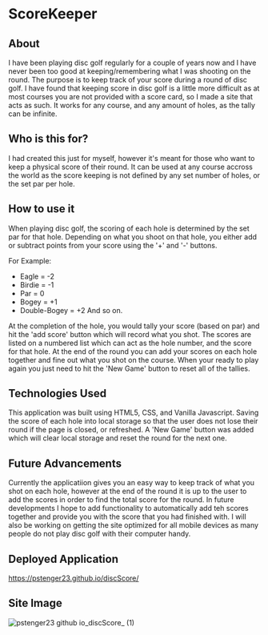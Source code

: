# ScoreKeeper

## About

I have been playing disc golf regularly for a couple of years now and I have never been too good at keeping/remembering what I was shooting on the round. The purpose is to keep track of your score during a round of disc golf. I have found that keeping score in disc golf is a little more difficult as at most courses you are not provided with a score card, so I made a site that acts as such. It works for any course, and any amount of holes, as the tally can be infinite.

## Who is this for?

I had created this just for myself, however it's meant for those who want to keep a physical score of their round. It can be used at any course accross the world as the score keeping is not defined by any set number of holes, or the set par per hole.

## How to use it

When playing disc golf, the scoring of each hole is determined by the set par for that hole. Depending on what you shoot on that hole, you either add or subtract points from your score using the '+' and '-' buttons.

For Example:
* Eagle = -2
* Birdie = -1
* Par = 0
* Bogey = +1
* Double-Bogey = +2
And so on. 

At the completion of the hole, you would tally your score (based on par) and hit the 'add score' button which will record what you shot. The scores are listed on a numbered list which can act as the hole number, and the score for that hole. At the end of the round you can add your scores on each hole together and fine out what you shot on the course. When your ready to play again you just need to hit the 'New Game' button to reset all of the tallies.

## Technologies Used

This application was built using HTML5, CSS, and Vanilla Javascript. Saving the score of each hole into local storage so that the user does not lose their round if the page is closed, or refreshed. A 'New Game' button was added which will clear local storage and reset the round for the next one.

## Future Advancements

Currently the applicatiion gives you an easy way to keep track of what you shot on each hole, however at the end of the round it is up to the user to add the scores in order to find the total score for the round. In future developments I hope to add functionality to automatically add teh scores together and provide you with the score that you had finished with. I will also be working on getting the site optimized for all mobile devices as many people do not play disc golf with their computer handy.

## Deployed Application

https://pstenger23.github.io/discScore/

## Site Image

![pstenger23 github io_discScore_ (1)](https://user-images.githubusercontent.com/78981011/145498020-e21d2929-9124-4a5e-a861-ee74e65bc647.png)

